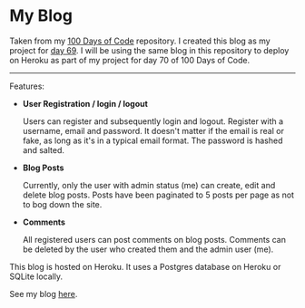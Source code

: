 # My Blog

Taken from my [100 Days of Code](https://github.com/SimonMably/100_Days_of_Code) repository.
I created this blog as my project for [day 69](https://github.com/SimonMably/100_Days_of_Code/tree/main/day_69).
I will be using the same blog in this repository to deploy on Heroku as part of my project for day 70 of 100 Days of Code.

---

Features:
* **User Registration / login / logout**

    Users can register and subsequently login and logout. Register with a username, email and password. It doesn't matter
    if the email is real or fake, as long as it's in a typical email format. The password is hashed and salted.
  
* **Blog Posts**

    Currently, only the user with admin status (me) can create, edit and delete blog posts. Posts have been 
    paginated to 5 posts per page as not to bog down the site.
  
* **Comments**

    All registered users can post comments on blog posts. Comments can be deleted by the user who created them
    and the admin user (me).
  
This blog is hosted on Heroku. It uses a Postgres database on Heroku or SQLite locally. 


See my blog [here](https://simons-blog.herokuapp.com/).